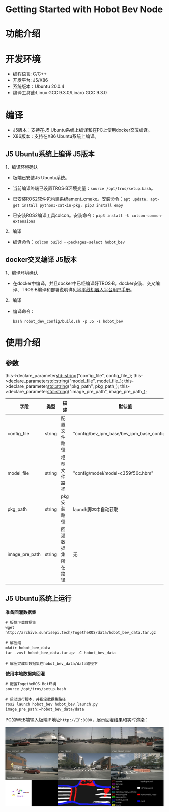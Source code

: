 Getting Started with Hobot Bev Node
=======


# 功能介绍


# 开发环境

- 编程语言: C/C++
- 开发平台: J5/X86
- 系统版本：Ubuntu 20.0.4
- 编译工具链:Linux GCC 9.3.0/Linaro GCC 9.3.0

# 编译

- J5版本：支持在J5 Ubuntu系统上编译和在PC上使用docker交叉编译。
- X86版本：支持在X86 Ubuntu系统上编译。

## J5 Ubuntu系统上编译 J5版本

1、编译环境确认

- 板端已安装J5 Ubuntu系统。

- 当前编译终端已设置TROS·B环境变量：`source /opt/tros/setup.bash`。

- 已安装ROS2软件包构建系统ament_cmake。安装命令：`apt update; apt-get install python3-catkin-pkg; pip3 install empy`

- 已安装ROS2编译工具colcon。安装命令：`pip3 install -U colcon-common-extensions`

2、编译

- 编译命令：`colcon build --packages-select hobot_bev`

## docker交叉编译 J5版本

1、编译环境确认

- 在docker中编译，并且docker中已经编译好TROS·B。docker安装、交叉编译、TROS·B编译和部署说明详见[地平线机器人平台用户手册](https://developer.horizon.ai/api/v1/fileData/TogetherROS/quick_start/cross_compile.html#togetherros)。

2、编译

- 编译命令：

  ```shell
  bash robot_dev_config/build.sh -p J5 -s hobot_bev
  ```

# 使用介绍

## 参数

  this->declare_parameter<std::string>("config_file", config_file_);
  this->declare_parameter<std::string>("model_file", model_file_);
  this->declare_parameter<std::string>("pkg_path", pkg_path_);
  this->declare_parameter<std::string>("image_pre_path", image_pre_path_);


| 字段 | 类型 | 描述 | 默认值 |
| ---- | ---- | ---- | ---- |
| config_file | string | 配置文件路径 | "config/bev_ipm_base/bev_ipm_base_config.json" |
| model_file | string | 模型文件路径 | "config/model/model-c359f50c.hbm" |
| pkg_path | string | pkg安装路径 | launch脚本中自动获取 |
| image_pre_path | string | 回灌数据集所在路径 | 无 |

## J5 Ubuntu系统上运行

**准备回灌数据集**

```shell
# 板端下载数据集
wget http://archive.sunrisepi.tech/TogetheROS/data/hobot_bev_data.tar.gz

# 解压缩
mkdir hobot_bev_data
tar -zxvf hobot_bev_data.tar.gz -C hobot_bev_data

# 解压完成后数据集在hobot_bev_data/data路径下
```

**使用本地数据集回灌**

```shell
# 配置TogetheROS·Bot环境
source /opt/tros/setup.bash

# 启动运行脚本，并指定数据集路径
ros2 launch hobot_bev hobot_bev.launch.py image_pre_path:=hobot_bev_data/data
```

PC的WEB端输入板端IP地址`http://IP:8000`，展示回灌结果和实时渲染：

![image](./img/render_all.jpeg)